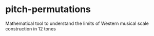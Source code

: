 # pitch-permutations
Mathematical tool to understand the limits of Western musical scale construction in 12 tones
